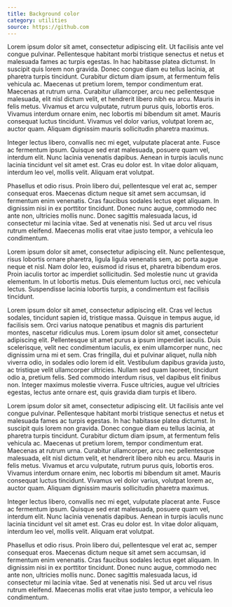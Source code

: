 ```yaml
---
title: Background color
category: utilities
source: https://github.com
---
```


Lorem ipsum dolor sit amet, consectetur adipiscing elit. Ut facilisis ante vel congue pulvinar. Pellentesque habitant morbi tristique senectus et netus et malesuada fames ac turpis egestas. In hac habitasse platea dictumst. In suscipit quis lorem non gravida. Donec congue diam eu tellus lacinia, at pharetra turpis tincidunt. Curabitur dictum diam ipsum, at fermentum felis vehicula ac. Maecenas ut pretium lorem, tempor condimentum erat. Maecenas at rutrum urna. Curabitur ullamcorper, arcu nec pellentesque malesuada, elit nisl dictum velit, et hendrerit libero nibh eu arcu. Mauris in felis metus. Vivamus et arcu vulputate, rutrum purus quis, lobortis eros. Vivamus interdum ornare enim, nec lobortis mi bibendum sit amet. Mauris consequat luctus tincidunt. Vivamus vel dolor varius, volutpat lorem ac, auctor quam. Aliquam dignissim mauris sollicitudin pharetra maximus.

Integer lectus libero, convallis nec mi eget, vulputate placerat ante. Fusce ac fermentum ipsum. Quisque sed erat malesuada, posuere quam vel, interdum elit. Nunc lacinia venenatis dapibus. Aenean in turpis iaculis nunc lacinia tincidunt vel sit amet est. Cras eu dolor est. In vitae dolor aliquam, interdum leo vel, mollis velit. Aliquam erat volutpat.

Phasellus et odio risus. Proin libero dui, pellentesque vel erat ac, semper consequat eros. Maecenas dictum neque sit amet sem accumsan, id fermentum enim venenatis. Cras faucibus sodales lectus eget aliquam. In dignissim nisi in ex porttitor tincidunt. Donec nunc augue, commodo nec ante non, ultricies mollis nunc. Donec sagittis malesuada lacus, id consectetur mi lacinia vitae. Sed at venenatis nisi. Sed ut arcu vel risus rutrum eleifend. Maecenas mollis erat vitae justo tempor, a vehicula leo condimentum.

Lorem ipsum dolor sit amet, consectetur adipiscing elit. Nunc pellentesque, risus lobortis ornare pharetra, ligula ligula venenatis sem, ac porta augue neque et nisl. Nam dolor leo, euismod id risus et, pharetra bibendum eros. Proin iaculis tortor ac imperdiet sollicitudin. Sed molestie nunc ut gravida elementum. In ut lobortis metus. Duis elementum luctus orci, nec vehicula lectus. Suspendisse lacinia lobortis turpis, a condimentum est facilisis tincidunt.

Lorem ipsum dolor sit amet, consectetur adipiscing elit. Cras vel lectus sodales, tincidunt sapien id, tristique massa. Quisque in tempus augue, id facilisis sem. Orci varius natoque penatibus et magnis dis parturient montes, nascetur ridiculus mus. Lorem ipsum dolor sit amet, consectetur adipiscing elit. Pellentesque sit amet purus a ipsum imperdiet iaculis. Duis scelerisque, velit nec condimentum iaculis, ex enim ullamcorper nunc, nec dignissim urna mi et sem. Cras fringilla, dui et pulvinar aliquet, nulla nibh viverra odio, in sodales odio lorem id elit. Vestibulum dapibus gravida justo, ac tristique velit ullamcorper ultricies. Nullam sed quam laoreet, tincidunt odio a, pretium felis. Sed commodo interdum risus, vel dapibus elit finibus non. Integer maximus molestie viverra. Fusce ultricies, augue vel ultricies egestas, lectus ante ornare est, quis gravida diam turpis et libero.

Lorem ipsum dolor sit amet, consectetur adipiscing elit. Ut facilisis ante vel congue pulvinar. Pellentesque habitant morbi tristique senectus et netus et malesuada fames ac turpis egestas. In hac habitasse platea dictumst. In suscipit quis lorem non gravida. Donec congue diam eu tellus lacinia, at pharetra turpis tincidunt. Curabitur dictum diam ipsum, at fermentum felis vehicula ac. Maecenas ut pretium lorem, tempor condimentum erat. Maecenas at rutrum urna. Curabitur ullamcorper, arcu nec pellentesque malesuada, elit nisl dictum velit, et hendrerit libero nibh eu arcu. Mauris in felis metus. Vivamus et arcu vulputate, rutrum purus quis, lobortis eros. Vivamus interdum ornare enim, nec lobortis mi bibendum sit amet. Mauris consequat luctus tincidunt. Vivamus vel dolor varius, volutpat lorem ac, auctor quam. Aliquam dignissim mauris sollicitudin pharetra maximus.

Integer lectus libero, convallis nec mi eget, vulputate placerat ante. Fusce ac fermentum ipsum. Quisque sed erat malesuada, posuere quam vel, interdum elit. Nunc lacinia venenatis dapibus. Aenean in turpis iaculis nunc lacinia tincidunt vel sit amet est. Cras eu dolor est. In vitae dolor aliquam, interdum leo vel, mollis velit. Aliquam erat volutpat.

Phasellus et odio risus. Proin libero dui, pellentesque vel erat ac, semper consequat eros. Maecenas dictum neque sit amet sem accumsan, id fermentum enim venenatis. Cras faucibus sodales lectus eget aliquam. In dignissim nisi in ex porttitor tincidunt. Donec nunc augue, commodo nec ante non, ultricies mollis nunc. Donec sagittis malesuada lacus, id consectetur mi lacinia vitae. Sed at venenatis nisi. Sed ut arcu vel risus rutrum eleifend. Maecenas mollis erat vitae justo tempor, a vehicula leo condimentum.
